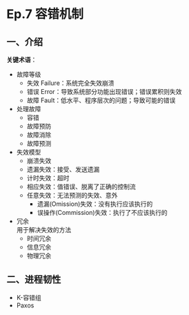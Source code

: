# Ep.7 容错机制

## 一、介绍

**关键术语**：

* 故障等级
  * 失效 Failure：系统完全失效崩溃
  * 错误 Error：导致系统部分功能出现错误；错误累积则失效
  * 故障 Fault：低水平、程序层次的问题；导致可能的错误
* 处理故障
  * 容错
  * 故障预防
  * 故障消除
  * 故障预测
* 失效模型
  * 崩溃失效
  * 遗漏失效：接受、发送遗漏
  * 计时失效：超时
  * 相应失效：值错误、脱离了正确的控制流
  * 任意失效：无法预测的失效、意外
    * 遗漏(Omission)失效：没有执行应该执行的
    * 误操作(Commission)失效：执行了不应该执行的
* 冗余  
  用于解决失效的方法
  * 时间冗余
  * 信息冗余
  * 物理冗余

## 二、进程韧性

* K-容错组
* Paxos 
